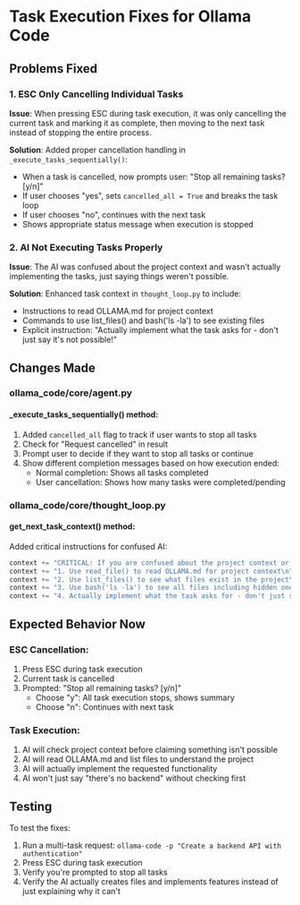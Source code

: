 # Task Execution Fixes for Ollama Code

## Problems Fixed

### 1. ESC Only Cancelling Individual Tasks
**Issue**: When pressing ESC during task execution, it was only cancelling the current task and marking it as complete, then moving to the next task instead of stopping the entire process.

**Solution**: Added proper cancellation handling in `_execute_tasks_sequentially()`:
- When a task is cancelled, now prompts user: "Stop all remaining tasks? [y/n]"
- If user chooses "yes", sets `cancelled_all = True` and breaks the task loop
- If user chooses "no", continues with the next task
- Shows appropriate status message when execution is stopped

### 2. AI Not Executing Tasks Properly
**Issue**: The AI was confused about the project context and wasn't actually implementing the tasks, just saying things weren't possible.

**Solution**: Enhanced task context in `thought_loop.py` to include:
- Instructions to read OLLAMA.md for project context
- Commands to use list_files() and bash('ls -la') to see existing files
- Explicit instruction: "Actually implement what the task asks for - don't just say it's not possible!"

## Changes Made

### ollama_code/core/agent.py

#### _execute_tasks_sequentially() method:
1. Added `cancelled_all` flag to track if user wants to stop all tasks
2. Check for "Request cancelled" in result
3. Prompt user to decide if they want to stop all tasks or continue
4. Show different completion messages based on how execution ended:
   - Normal completion: Shows all tasks completed
   - User cancellation: Shows how many tasks were completed/pending

### ollama_code/core/thought_loop.py

#### get_next_task_context() method:
Added critical instructions for confused AI:
```python
context += "CRITICAL: If you are confused about the project context or what files exist:\n"
context += "1. Use read_file() to read OLLAMA.md for project context\n"
context += "2. Use list_files() to see what files exist in the project\n"
context += "3. Use bash('ls -la') to see all files including hidden ones\n"
context += "4. Actually implement what the task asks for - don't just say it's not possible!"
```

## Expected Behavior Now

### ESC Cancellation:
1. Press ESC during task execution
2. Current task is cancelled
3. Prompted: "Stop all remaining tasks? [y/n]"
   - Choose "y": All task execution stops, shows summary
   - Choose "n": Continues with next task

### Task Execution:
1. AI will check project context before claiming something isn't possible
2. AI will read OLLAMA.md and list files to understand the project
3. AI will actually implement the requested functionality
4. AI won't just say "there's no backend" without checking first

## Testing

To test the fixes:
1. Run a multi-task request: `ollama-code -p "Create a backend API with authentication"`
2. Press ESC during task execution
3. Verify you're prompted to stop all tasks
4. Verify the AI actually creates files and implements features instead of just explaining why it can't